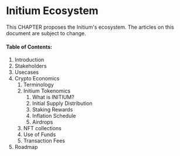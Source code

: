 # Initium Ecosystem

This CHAPTER proposes the Initium's ecosystem. The articles on this document are subject to change.

#### Table of Contents:

1. Introduction
2. Stakeholders
3. Usecases
4. Crypto Economics&#x20;
   1. Terminology
   2. Initium Tokenomics
      1. What is INITIUM?
      2. Initial Supply Distribution&#x20;
      3. Staking Rewards
      4. Inflation Schedule
      5. Airdrops
   3. NFT collections
   4. Use of Funds
   5. Transaction Fees
5. Roadmap
